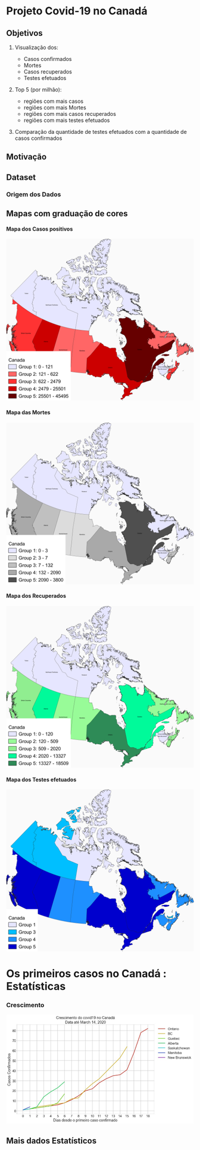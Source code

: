 # **Projeto Covid-19 no Canadá**

## Objetivos
1. Visualização dos:
   - Casos confirmados
   - Mortes
   - Casos recuperados
   - Testes efetuados

2. Top 5 (por milhão):
   - regiões com mais casos
   - regiões com mais Mortes
   - regiões com mais casos recuperados
   - regiões com mais testes efetuados

3. Comparação da quantidade de testes efetuados com a quantidade de casos confirmados

## **Motivação**

## **Dataset**

### **Origem dos Dados**


## **Mapas com graduação de cores**

#### **Mapa dos Casos positivos**
<p><img src="fig/casosCanada.png" >

#### **Mapa das Mortes**
<p><img src="fig/mortesCanada.png" >


#### **Mapa dos Recuperados**
<p><img src="fig/recuperadosCanada.png" >


#### **Mapa dos Testes efetuados**
<p><img src="fig/testesCanada.png" >


# Os primeiros casos no Canadá : Estatísticas

### Crescimento
<p><img src="graf/crescimento200.jpg">


## Mais dados Estatísticos

